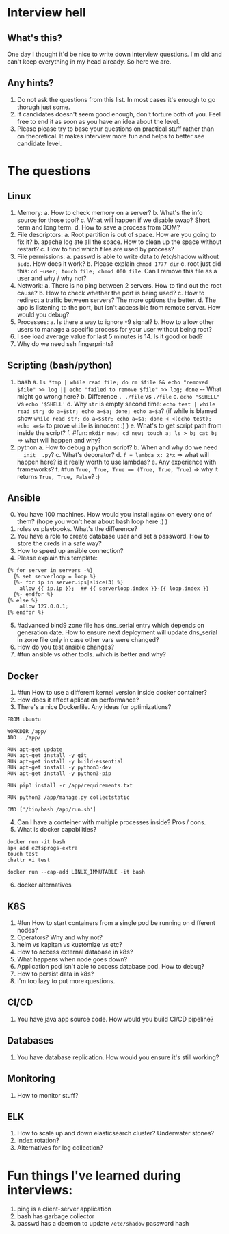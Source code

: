 # Interview hell

## What's this?
One day I thought it'd be nice to write down interview questions. I'm old and can't keep everything in my head already. So here we are.

## Any hints?
1. Do not ask the questions from this list. In most cases it's enough to go thorugh just some.
2. If candidates doesn't seem good enough, don't torture both of you. Feel free to end it as soon as you have an idea about the level.
3. Please please try to base your questions on practical stuff rather than on theoretical. It makes interview more fun and helps to better see candidate level.

# The questions

## Linux
1. Memory:
   a. How to check memory on a server? 
   b. What's the info source for those tool?
   c. What will happen if we disable swap? Short term and long term.
   d. How to save a process from OOM?
2. File descriptors:
   a. Root partition is out of space. How are you going to fix it? 
   b. apache log ate all the space. How to clean up the space without restart?
   c. How to find which files are used by process?
3. File permissions:
   a. passwd is able to write data to /etc/shadow without `sudo`. How does it work?
   b. Please explain `chmod 1777 dir`
   c. root just did this: `cd ~user; touch file; chmod 000 file`. Can I remove this file as a user and why / why not?
4. Network: 
   a. There is no ping between 2 servers. How to find out the root cause?
   b. How to check whether the port is being used?
   c. How to redirect a traffic between servers? The more options the better.
   d. The app is listening to the port, but isn't accessible from remote server. How would you debug?
5. Processes:
   a. Is there a way to ignore -9 signal?
   b. How to allow other users to manage a specific process for your user without being root?
6. I see load average value for last 5 minutes is 14. Is it good or bad?
7. Why do we need ssh fingerprints?

## Scripting (bash/python)
1. bash
   a. `ls *tmp | while read file; do rm $file && echo "removed $file" >> log || echo "failed to remove $file" >> log; done` -- What might go wrong here?
   b. Difference `. ./file` vs `./file` 
   c. `echo "$SHELL"` vs `echo '$SHELL'`
   d. Why `str` is empty second time: `echo test | while read str; do a=$str; echo a=$a; done; echo a=$a`? (if while is blamed show `while read str; do a=$str; echo a=$a; done < <(echo test); echo a=$a` to prove `while` is innocent :) )
   e. What's to get script path from inside the script?
   f. #fun: `mkdir new; cd new; touch a; ls > b; cat b;` => what will happen and why?
2. python
   a. How to debug a python script?
   b. When and why do we need `__init__.py`?
   c. What's decorator?
   d. `f = lambda x: 2*x` => what will happen here? is it really worth to use lambdas?
   e. Any experience with frameworks?
   f. #fun `True, True, True == (True, True, True)` => why it returns `True, True, False`? :)

## Ansible
0. You have 100 machines. How would you install `nginx` on every one of them? (hope you won't hear about bash loop here :) )
1. roles vs playbooks. What's the difference?
2. You have a role to create database user and set a password. How to store the creds in a safe way?
3. How to speed up ansible connection?
4. Please explain this template:
```
{% for server in servers -%}
  {% set serverloop = loop %}
  {%- for ip in server.ips|slice(3) %}
    allow {{ ip.ip }};  ## {{ serverloop.index }}-{{ loop.index }}
  {%- endfor %}
{% else %}
    allow 127.0.0.1;
{% endfor %}
```
5. #advanced bind9 zone file has dns_serial entry which depends on generation date. How to ensure next deployment will update dns_serial in zone file only in case other vars were changed?
5. How do you test ansible changes?
6. #fun ansible vs other tools. which is better and why?

## Docker
1. #fun How to use a different kernel version inside docker container?
2. How does it affect aplication performance?
3. There's a nice Dockerfile. Any ideas for optimizations?
```
FROM ubuntu

WORKDIR /app/
ADD . /app/

RUN apt-get update 
RUN apt-get install -y git
RUN apt-get install -y build-essential
RUN apt-get install -y python3-dev
RUN apt-get install -y python3-pip

RUN pip3 install -r /app/requirements.txt

RUN python3 /app/manage.py collectstatic

CMD ['/bin/bash /app/run.sh']
```
4. Can I have a conteiner with multiple processes inside? Pros / cons.
5. What is docker capabilities?
```
docker run -it bash
apk add e2fsprogs-extra
touch test
chattr +i test

docker run --cap-add LINUX_IMMUTABLE -it bash
```
6. docker alternatives

## K8S
1. #fun How to start containers from a single pod be running on different nodes?
2. Operators? Why and why not?
3. helm vs kapitan vs kustomize vs etc?
4. How to access external database in k8s?
5. What happens when node goes down?
6. Application pod isn't able to access database pod. How to debug?
7. How to persist data in k8s?
8. I'm too lazy to put more questions.

## CI/CD
1. You have java app source code. How would you build CI/CD pipeline?

## Databases
1. You have database replication. How would you ensure it's still working?

## Monitoring
1. How to monitor stuff?

## ELK
1. How to scale up and down elasticsearch cluster? Underwater stones?
2. Index rotation?
3. Alternatives for log collection?

# Fun things I've learned during interviews:
1. ping is a client-server application
2. bash has garbage collector
3. passwd has a daemon to update `/etc/shadow` password hash
